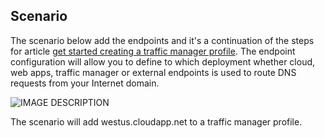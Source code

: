## Scenario

The scenario below add the endpoints and it's a continuation of the steps for article [get started creating a traffic manager profile](traffic-manager-get-started-create-profile-arm-ps.md). The endpoint configuration will allow you to define to which deployment whether cloud, web apps, traffic manager or external endpoints is used to route DNS requests from your Internet domain. 

![IMAGE DESCRIPTION](./media/traffic-manager-get-started-create-endpoint-scenario-include/figure1.png)

The scenario will add westus.cloudapp.net to a traffic manager profile.

